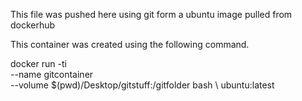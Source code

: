 This file was pushed here using git form a ubuntu image pulled from dockerhub

This container was created using the following command.

docker run -ti \
--name gitcontainer \
--volume $(pwd)/Desktop/gitstuff:/gitfolder
bash \ 
ubuntu:latest




